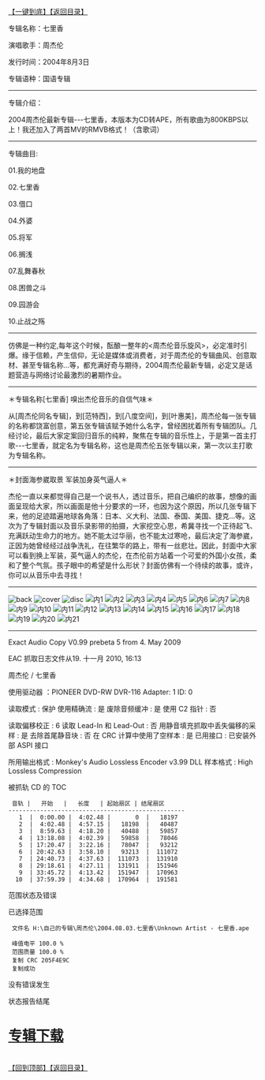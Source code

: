 [【一键到底】](#D)[【返回目录】](/README.md#M)
<a id="T"></a> 

专辑名称：七里香

演唱歌手：周杰伦

发行时间：2004年8月3日

专辑语种：国语专辑

------------
专辑介绍：

2004周杰伦最新专辑---七里香，本版本为CD转APE，所有歌曲为800KBPS以上！我还加入了两首MV的RMVB格式！（含歌词）

------------
专辑曲目: 

01.我的地盘

02.七里香

03.借口

04.外婆

05.将军

06.搁浅

07.乱舞春秋

08.困兽之斗

09.园游会

10.止战之殇 

------------
仿佛是一种约定,每年这个时候，酝酿一整年的<周杰伦音乐旋风>，必定准时引爆。缘于信赖，产生信仰，无论是媒体或消费者，对于周杰伦的专辑曲风、创意取材、甚至专辑名称…等，都充满好奇与期待，2004周杰伦最新专辑，必定又是话题营造与网络讨论最激烈的暑期作业。

------------
＊专辑名称[七里香] 嗅出杰伦音乐的自信气味＊

从[周杰伦同名专辑]，到[范特西]，到[八度空间]，到[叶惠美]，周杰伦每一张专辑的名称都饶富创意，第五张专辑该赋予她什么名字，曾经困扰着所有专辑团队。几经讨论，最后大家定案回归音乐的纯粹，聚焦在专辑的音乐性上，于是第一首主打歌---七里香，就定名为专辑名称，这也是周杰伦五张专辑以来，第一次以主打歌为专辑名称。

------------
＊封面海参崴取景 军装加身英气逼人＊

杰伦一直以来都觉得自己是一个说书人，透过音乐，把自己编织的故事，想像的画面呈现给大家，所以画面是他十分要求的一环，也因为这个原因，所以几张专辑下来，他的足迹踏遍地球各角落：日本、义大利、法国、泰国、美国、捷克…等。这次为了专辑封面以及音乐录影带的拍摄，大家挖空心思，希冀寻找一个正待起飞、充满跃动生命力的地方。她不能太过华丽，也不能太过寒呛，最后决定了海参崴，正因为她曾经经过战争洗礼，在往繁华的路上，带有一丝悲壮。因此，封面中大家可以看到换上军装，英气逼人的杰伦，在杰伦前方站着一个可爱的外国小女孩，柔和了整个气氛。孩子眼中的希望是什么形状？封面仿佛有一个待续的故事，或许，你可以从音乐中去寻找！

------------
![back](https://image.acg.lol/file/2025/10/03/backd5cea17f0247f122.jpg)
![cover](https://image.acg.lol/file/2025/10/03/coverde00eeb326654ceb.jpg)
![disc](https://image.acg.lol/file/2025/10/03/disc418b067d67432f74.jpg)
![内1](https://image.acg.lol/file/2025/10/03/12d5ce52faf2592dd.jpg)
![内2](https://image.acg.lol/file/2025/10/03/2b1d2234744c47b52.jpg)
![内3](https://image.acg.lol/file/2025/10/03/3c3837f634ad62504.jpg)
![内4](https://image.acg.lol/file/2025/10/03/455f10fe3ce9303ac.jpg)
![内5](https://image.acg.lol/file/2025/10/03/5748870aedae9b17d.jpg)
![内6](https://image.acg.lol/file/2025/10/03/6bc403418e3258c6c.jpg)
![内7](https://image.acg.lol/file/2025/10/03/7cb6839a63ef4d048.jpg)
![内8](https://image.acg.lol/file/2025/10/03/811e96ac601393824.jpg)
![内9](https://image.acg.lol/file/2025/10/03/9644a2d2b01c37b1b.jpg)
![内10](https://image.acg.lol/file/2025/10/03/10a77858b925738d53.jpg)
![内11](https://image.acg.lol/file/2025/10/03/112f50a38a18938df5.jpg)
![内12](https://image.acg.lol/file/2025/10/03/1235bff3fa49dd2c90.jpg)
![内13](https://image.acg.lol/file/2025/10/03/13d4efdb7d04a61906.jpg)
![内14](https://image.acg.lol/file/2025/10/03/14ea1370563fec6511.jpg)
![内15](https://image.acg.lol/file/2025/10/03/158e1bb41d50c88c4b.jpg)
![内16](https://image.acg.lol/file/2025/10/03/16e60c07c086765ec8.jpg)
![内17](https://image.acg.lol/file/2025/10/03/174575acb78a910637.jpg)
![内18](https://image.acg.lol/file/2025/10/03/1845c9664e9e7fc62d.jpg)
![内19](https://image.acg.lol/file/2025/10/03/19340e9264f8cf79ba.jpg)
![内20](https://image.acg.lol/file/2025/10/03/2033ca3a20f25fdee9.jpg)
![内21](https://image.acg.lol/file/2025/10/03/218f20b0353ee0ad61.jpg)

------------
Exact Audio Copy V0.99 prebeta 5 from 4. May 2009

EAC 抓取日志文件从19. 十一月 2010, 16:13

周杰伦 / 七里香

使用驱动器  ：PIONEER DVD-RW  DVR-116   Adapter: 1  ID: 0

读取模式     : 保护
使用精确流   : 是
废除音频缓冲 : 是
使用 C2 指针 : 否

读取偏移校正                   : 6
读取 Lead-In 和 Lead-Out       : 否
用静音填充抓取中丢失偏移的采样 : 是
去除首尾静音块                 : 否
在 CRC 计算中使用了空样本      : 是
已用接口                       : 已安装外部 ASPI 接口

所用输出格式 : Monkey's Audio Lossless Encoder v3.99 DLL
样本格式     : High Lossless Compression


被抓轨 CD 的 TOC

     音轨 |   开始   |   长度   | 起始扇区 | 结尾扇区 
    --------------------------------------------------
       1  |  0:00.00 |  4:02.48 |       0  |   18197  
       2  |  4:02.48 |  4:57.15 |   18198  |   40487  
       3  |  8:59.63 |  4:18.20 |   40488  |   59857  
       4  | 13:18.08 |  4:02.39 |   59858  |   78046  
       5  | 17:20.47 |  3:22.16 |   78047  |   93212  
       6  | 20:42.63 |  3:58.10 |   93213  |  111072  
       7  | 24:40.73 |  4:37.63 |  111073  |  131910  
       8  | 29:18.61 |  4:27.11 |  131911  |  151946  
       9  | 33:45.72 |  4:13.42 |  151947  |  170963  
      10  | 37:59.39 |  4:34.68 |  170964  |  191581  


范围状态及错误

已选择范围

     文件名 H:\自己的专辑\周杰伦\2004.08.03.七里香\Unknown Artist - 七里香.ape

     峰值电平 100.0 %
     范围质量 100.0 %
     复制 CRC 205F4E9C
     复制成功

没有错误发生

状态报告结尾

# [专辑下载]( https://474b.com/file/25713053-438068742)
<br>[【回到顶部】](#T)[【返回目录】](/README.md#M)
<a id="D"></a> 
